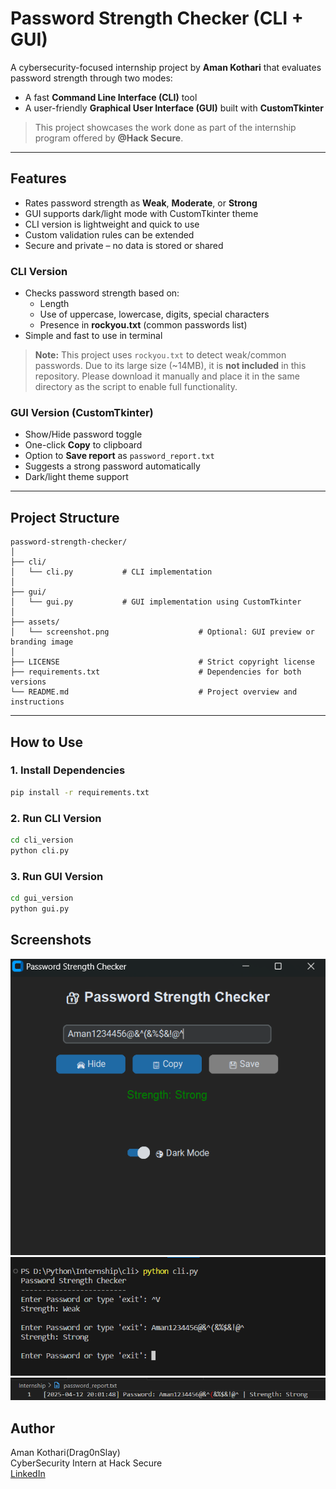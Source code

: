 # Password Strength Checker (CLI + GUI)

A cybersecurity-focused internship project by **Aman Kothari** that evaluates password strength through two modes:
- A fast **Command Line Interface (CLI)** tool
- A user-friendly **Graphical User Interface (GUI)** built with **CustomTkinter**
> This project showcases the work done as part of the internship program offered by **@Hack Secure**.
---

## Features

- Rates password strength as **Weak**, **Moderate**, or **Strong**
- GUI supports dark/light mode with CustomTkinter theme
- CLI version is lightweight and quick to use
- Custom validation rules can be extended
- Secure and private – no data is stored or shared

### CLI Version
- Checks password strength based on:
  - Length
  - Use of uppercase, lowercase, digits, special characters
  - Presence in **rockyou.txt** (common passwords list)
- Simple and fast to use in terminal
> **Note:** This project uses `rockyou.txt` to detect weak/common passwords.
> Due to its large size (~14MB), it is **not included** in this repository.
> Please download it manually and place it in the same directory as the script to enable full functionality.

### GUI Version (CustomTkinter)
- Show/Hide password toggle
- One-click **Copy** to clipboard
- Option to **Save report** as `password_report.txt`
- Suggests a strong password automatically
- Dark/light theme support

---

## Project Structure
```
password-strength-checker/
│
├── cli/
│   └── cli.py           # CLI implementation
│
├── gui/
│   └── gui.py           # GUI implementation using CustomTkinter
│
├── assets/
│   └── screenshot.png                    # Optional: GUI preview or branding image
│
├── LICENSE                               # Strict copyright license
├── requirements.txt                      # Dependencies for both versions
└── README.md                             # Project overview and instructions
```
---

## How to Use

### 1. Install Dependencies

```bash
pip install -r requirements.txt
```

### 2. Run CLI Version
```bash
cd cli_version
python cli.py
```

### 3. Run GUI Version
```bash
cd gui_version
python gui.py
```
## Screenshots
![GUI Screenshot](assets/password_gui.png)
![CLI Screenshot](assets/password_cli.png)
![Report Screenshot](assets/password_report.png)
## Author
Aman Kothari(Drag0nSlay)<br>
CyberSecurity Intern at Hack Secure<br>
[LinkedIn](https://www.linkedin.com/in/aman-kothari-995944274/)
